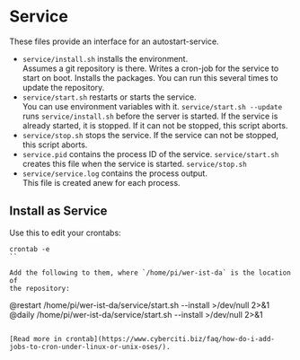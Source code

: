 # Service

These files provide an interface for an autostart-service.

- `service/install.sh` installs the environment.  
  Assumes a git repository is there.
  Writes a cron-job for the service to start on boot.
  Installs the packages.
  You can run this several times to update the repository.
- `service/start.sh` restarts or starts the service.  
  You can use environment variables with it.
  `service/start.sh --update` runs `service/install.sh`
  before the server is started.
  If the service is already started, it is stopped.
  If it can not be stopped, this script aborts.
- `service/stop.sh` stops the service.
  If the service can not be stopped, this script aborts.
- `service.pid` contains the process ID of the service.
  `service/start.sh` creates this file when the service is started.
  `service/stop.sh`
- `service/service.log` contains the process output.  
  This file is created anew for each process.

## Install as Service

Use this to edit your crontabs:

```
crontab -e
``

Add the following to them, where `/home/pi/wer-ist-da` is the location of
the repository:

```
@restart /home/pi/wer-ist-da/service/start.sh --install  >/dev/null 2>&1
@daily /home/pi/wer-ist-da/service/start.sh --install  >/dev/null 2>&1
```

[Read more in crontab](https://www.cyberciti.biz/faq/how-do-i-add-jobs-to-cron-under-linux-or-unix-oses/).


